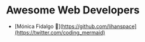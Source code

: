   # **Awesome Web Developers**

<!-- prettier-ignore-start -->
- [Mónica Fidalgo 🦊](https://github.com/lihanspace](https://twitter.com/coding_mermaid)
